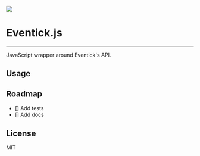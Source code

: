 ![](https://d1y8tirxzz9nde.cloudfront.net/assets/public/logo-footer-d10f5f3bf5936a4087bcc3af5b781feb.png)

# Eventick.js
---

JavaScript wrapper around Eventick's API.

Usage
---

Roadmap
---

 - [] Add tests
 - [] Add docs

License
---

MIT
